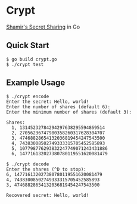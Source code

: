 # Crypt
[Shamir's Secret Sharing](https://en.wikipedia.org/wiki/Shamir%27s_secret_sharing) in Go

## Quick Start
```console
$ go build crypt.go
$ ./crypt test
```

## Example Usage
```console
$ ./crypt encode
Enter the secret: Hello, world!
Enter the number of shares (default 6):
Enter the minimum number of shares (default 3):

Shares:
  1, 13145232784294297638295594869514
  2, 27056236747980358260317628304707
  3, 47468828654132036819454247543500
  4, 74383008502749333315705452585893
  5, 107798776293832247749071243431886
  6, 147716132027380780119551620081479

$ ./crypt decode
Enter the shares (^D to stop):
6, 147716132027380780119551620081479
4, 74383008502749333315705452585893
3, 47468828654132036819454247543500

Recovered secret: Hello, world!
```
